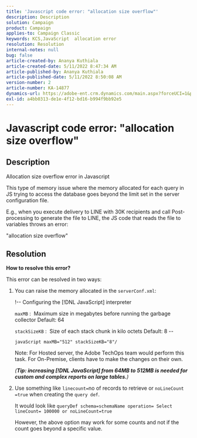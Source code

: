 ```yaml
---
title: 'Javascript code error: "allocation size overflow"'
description: Description
solution: Campaign
product: Campaign
applies-to: Campaign Classic
keywords: KCS,JavaScript  allocation error
resolution: Resolution
internal-notes: null
bug: false
article-created-by: Ananya Kuthiala
article-created-date: 5/11/2022 8:47:34 AM
article-published-by: Ananya Kuthiala
article-published-date: 5/11/2022 8:50:08 AM
version-number: 2
article-number: KA-14877
dynamics-url: https://adobe-ent.crm.dynamics.com/main.aspx?forceUCI=1&pagetype=entityrecord&etn=knowledgearticle&id=e9cf37fa-06d1-ec11-a7b5-0022480a8e40
exl-id: a4bb0313-de1e-4f12-bd16-b994f9bb92e5
---
```

# Javascript code error: "allocation size overflow"

## Description

Allocation size overflow error in Javascript

This type of memory issue where the memory allocated for each query in JS trying to access the database goes beyond the limit set in the server configuration file.

E.g., when you execute delivery to LINE with 30K recipients and call Post-processing to generate the file to LINE, the JS code that reads the file to variables throws an error:

"allocation size overflow"

## Resolution

<b>How to resolve this error?</b>

This error can be resolved in two ways:

1. You can raise the memory allocated in the `serverConf.xml`:

    !-- Configuring the [!DNL JavaScript] interpreter

    `maxMB` :  Maximum size in megabytes before running the garbage collector Default: 64

    `stackSizeKB` :  Size of each stack chunk in kilo octets Default: 8 --

    `javaScript maxMB="512" stackSizeKB="8"/`

    Note: For Hosted server, the Adobe TechOps team would perform this task. For On-Premise, clients have to make the changes on their own.

    *(<b>Tip: </b><b>increasing [!DNL JavaScript] from 64MB to 512MB is needed for custom and complex reports on large tables.</b>)*

2. Use something like `linecount=`no of records to retrieve or `noLineCount =true` when creating the `query def`.

    It would look like `queryDef schema=schemaName operation= Select lineCount= 100000 or noLineCount=true`

    However, the above option may work for some counts and not if the count goes beyond a specific value.
